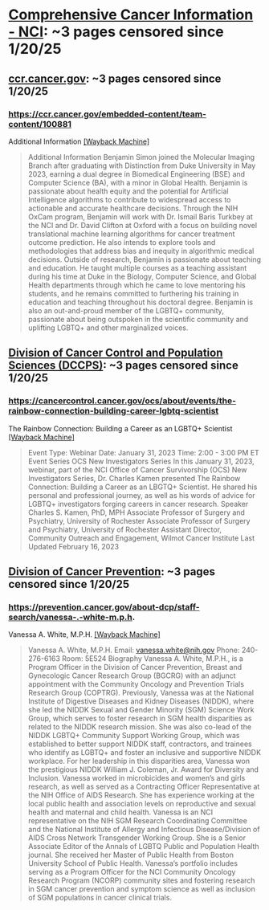 



# [Comprehensive Cancer Information - NCI](cancer.gov): ~3 pages censored since 1/20/25

## [ccr.cancer.gov](ccr.cancer.gov): ~3 pages censored since 1/20/25

### https://ccr.cancer.gov/embedded-content/team-content/100881


Additional Information [[Wayback Machine]](https://web.archive.org/web/20240000000000*/https://ccr.cancer.gov/embedded-content/team-content/100881)

> Additional Information Benjamin Simon joined the Molecular Imaging Branch after graduating with Distinction from Duke University in May 2023, earning a dual degree in Biomedical Engineering (BSE) and Computer Science (BA), with a minor in Global Health. Benjamin is passionate about health equity and the potential for Artificial Intelligence algorithms to contribute to widespread access to actionable and accurate healthcare decisions. Through the NIH OxCam program, Benjamin will work with Dr. Ismail Baris Turkbey at the NCI and Dr. David Clifton at Oxford with a focus on building novel translational machine learning algorithms for cancer treatment outcome prediction. He also intends to explore tools and methodologies that address bias and inequity in algorithmic medical decisions. Outside of research, Benjamin is passionate about teaching and education. He taught multiple courses as a teaching assistant during his time at Duke in the Biology, Computer Science, and Global Health departments through which he came to love mentoring his students, and he remains committed to furthering his training in education and teaching throughout his doctoral degree. Benjamin is also an out-and-proud member of the LGBTQ+ community, passionate about being outspoken in the scientific community and uplifting LGBTQ+ and other marginalized voices.
## [Division of Cancer Control and Population Sciences (DCCPS)](cancercontrol.cancer.gov): ~3 pages censored since 1/20/25

### https://cancercontrol.cancer.gov/ocs/about/events/the-rainbow-connection-building-career-lgbtq-scientist


The Rainbow Connection: Building a Career as an LGBTQ+ Scientist [[Wayback Machine]](https://web.archive.org/web/20240000000000*/https://cancercontrol.cancer.gov/ocs/about/events/the-rainbow-connection-building-career-lgbtq-scientist)

> Event Type: Webinar Date: January 31, 2023 Time: 2:00 - 3:00 PM ET Event Series OCS New Investigators Series In this January 31, 2023, webinar, part of the NCI Office of Cancer Survivorship (OCS) New Investigators Series, Dr. Charles Kamen presented The Rainbow Connection: Building a Career as an LBGTQ+ Scientist. He shared his personal and professional journey, as well as his words of advice for LGBTQ+ investigators forging careers in cancer research. Speaker Charles S. Kamen, PhD, MPH Associate Professor of Surgery and Psychiatry, University of Rochester Associate Professor of Surgery and Psychiatry, University of Rochester Assistant Director, Community Outreach and Engagement, Wilmot Cancer Institute Last Updated February 16, 2023
## [Division of Cancer Prevention](prevention.cancer.gov): ~3 pages censored since 1/20/25

### https://prevention.cancer.gov/about-dcp/staff-search/vanessa-.-white-m.p.h.


Vanessa A. White, M.P.H. [[Wayback Machine]](https://web.archive.org/web/20240000000000*/https://prevention.cancer.gov/about-dcp/staff-search/vanessa-.-white-m.p.h.)

> Vanessa A. White, M.P.H. Email: vanessa.white@nih.gov Phone: 240-276-6163 Room: 5E524 Biography Vanessa A. White, M.P.H., is a Program Officer in the Division of Cancer Prevention, Breast and Gynecologic Cancer Research Group (BGCRG) with an adjunct appointment with the Community Oncology and Prevention Trials Research Group (COPTRG). Previously, Vanessa was at the National Institute of Digestive Diseases and Kidney Diseases (NIDDK), where she led the NIDDK Sexual and Gender Minority (SGM) Science Work Group, which serves to foster research in SGM health disparities as related to the NIDDK research mission. She was also co-lead of the NIDDK LGBTQ+ Community Support Working Group, which was established to better support NIDDK staff, contractors, and trainees who identify as LGBTQ+ and foster an inclusive and supportive NIDDK workplace. For her leadership in this disparities area, Vanessa won the prestigious NIDDK William J. Coleman, Jr. Award for Diversity and Inclusion. Vanessa worked in microbicides and women’s and girls research, as well as served as a Contracting Officer Representative at the NIH Office of AIDS Research. She has experience working at the local public health and association levels on reproductive and sexual health and maternal and child health. Vanessa is an NCI representative on the NIH SGM Research Coordinating Committee and the National Institute of Allergy and Infectious Disease/Division of AIDS Cross Network Transgender Working Group. She is a Senior Associate Editor of the Annals of LGBTQ Public and Population Health journal. She received her Master of Public Health from Boston University School of Public Health. Vanessa’s portfolio includes serving as a Program Officer for the NCI Community Oncology Research Program (NCORP) community sites and fostering research in SGM cancer prevention and symptom science as well as inclusion of SGM populations in cancer clinical trials.
